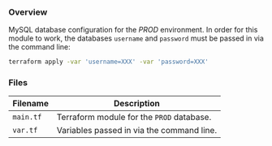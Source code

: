 ### Overview

MySQL database configuration for the *PROD* environment.  In order for this module to work, the databases
`username` and `password` must be passed in via the command line:

```bash
terraform apply -var 'username=XXX' -var 'password=XXX'
```

### Files

| Filename            | Description                                                                                  |
|---------------------|----------------------------------------------------------------------------------------------|
| `main.tf`           | Terraform module for the `PROD` database.                                                    |
| `var.tf`            | Variables passed in via the command line.                                                    |